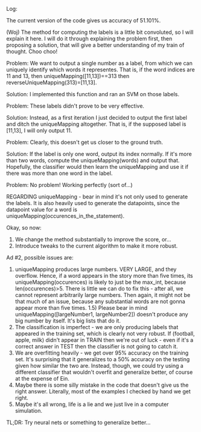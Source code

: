 Log:

The current version of the code gives us accuracy of 51.101%.

(Woj) The method for computing the labels is a little bit convoluted, so I will explain it here. I will do it through explaining the problem first, then proposing a solution, that will give a better understanding of my train of thought. Choo choo!

Problem: We want to output a single number as a label, from which we can uniquely identify which words it representes. That is, if the word indices are 11 and 13, then uniqueMapping([11,13])==313 then reverseUniqueMapping(313)=[11,13].

Solution: I implemented this function and ran an SVM on those labels.

Problem: These labels didn't prove to be very effective.

Solution: Instead, as a first iteration I just decided to output the first label and ditch the uniqueMapping altogether. That is, if the supposed label is [11,13], I will only output 11.

Problem: Clearly, this doesn't get us closer to the ground truth.

Solution: If the label is only one word, output its index normally. If it's more than two words, compute the uniqueMapping(words) and output that. Hopefully, the classifier would then learn the uniqueMapping and use it if there was more than one word in the label.

Problem: No problem! Working perfectly (sort of...)


REGARDING uniqueMapping - bear in mind it's not only used to generate the labels. It is also heavily used to generate the datapoints, since the datapoint value for a word is uniqueMapping(occurences_in_the_statement).


Okay, so now:
1) We change the method substantially to improve the score, or...
2) Introduce tweaks to the current algorithm to make it more robust.

Ad #2, possible issues are:
1) uniqueMapping produces large numbers. VERY LARGE, and they overflow. Hence, if a word appears in the story more than five times, its uniqueMapping(occurences) is likely to just be the max_int, because len(occurences)>5. There is little we can do to fix this - after all, we cannot represent arbitrarily large numbers. Then again, it might not be that much of an issue, because any substantial words are not gonna appear more than five times.
1.5) Please bear in mind uniqueMapping([largeNumber1, largeNumber2]) doesn't produce any big number by itself. It's big lists that do it.
2) The classification is imperfect - we are only producing labels that appeared in the training set, which is clearly not very robust. If (football, apple, milk) didn't appear in TRAIN then we're out of luck - even if it's a correct answer in TEST then the classifier is not going to catch it.
3) We are overfitting heavily - we get over 95% accuracy on the training set. It's surprising that it generalizes to a 50% accuracy on the testing given how similar the two are. Instead, though, we could try using a different classifier that wouldn't overfit and generalize better, of course at the expense of Ein.
4) Maybe there is some silly mistake in the code that doesn't give us the right answer. Literally, most of the examples I checked by hand we get right.
5) Maybe it's all wrong, life is a lie and we just live in a computer simulation.

TL;DR:
Try neural nets or something to generalize better...